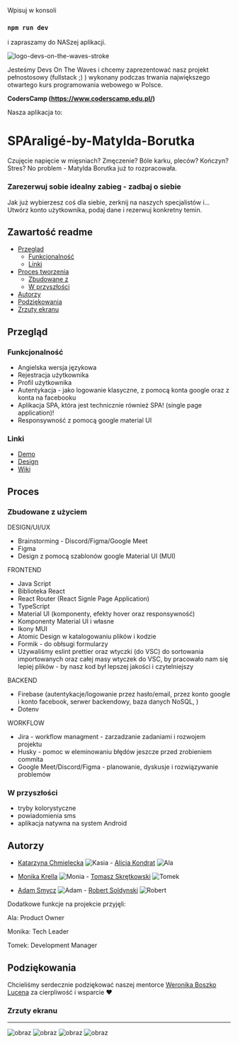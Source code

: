 Wpisuj w konsoli

### `npm run dev`

i zapraszamy do NASzej aplikacji.

![logo-devs-on-the-waves-stroke](https://user-images.githubusercontent.com/19845958/148255475-9f24bd68-7020-42e8-a0d7-c2ed885848e5.png)

Jesteśmy Devs On The Waves i chcemy zaprezentować nasz projekt pełnostosowy
(fullstack ;) ) wykonany podczas trwania największego otwartego kurs
programowania webowego w Polsce.

**CodersCamp (https://www.coderscamp.edu.pl/)**

Nasza aplikacja to:

# SPAraligé-by-Matylda-Borutka

Czujęcie napięcie w mięsniach? Zmęczenie? Bóle karku, pleców? Kończyn? Stres? No
problem - Matylda Borutka już to rozpracowała.

### Zarezerwuj sobie idealny zabieg - zadbaj o siebie

Jak już wybierzesz coś dla siebie, zerknij na naszych specjalistów i... Utwórz
konto użytkownika, podaj dane i rezerwuj konkretny temin.

## Zawartość readme

- [Przegląd](#przegląd)
  - [Funkcjonalność](#funkcjonalność)
  - [Linki](#linki)
- [Proces tworzenia](#proces)
  - [Zbudowane z](#zbudowane-z-użyciem)
  - [W przyszłości](#w-przyszłości)
- [Autorzy](#autorzy)
- [Podziękowania](#podziękowania)
- [Zrzuty ekranu](#zrzuty-ekranu)

## Przegląd

### Funkcjonalność

- Angielska wersja językowa
- Rejestracja użytkownika
- Profil użytkownika
- Autentykacja - jako logowanie klasyczne, z pomocą konta google oraz z konta na
  facebooku
- Aplikacja SPA, która jest technicznie również SPA! (single page application)!
- Responsywność z pomocą google material UI

### Linki

- [Demo](https://sparalige.web.app/)
- [Design](https://www.figma.com/file/60G2roW2LTZSytHhK4jx4c/SPAralige_rework?node-id=25%3A1121)
- [Wiki](https://github.com/CC2021-WBL/SPAralige-by-Matylda-Borutka/wiki)

## Proces

### Zbudowane z użyciem

DESIGN/UI/UX

- Brainstorming - Discord/Figma/Google Meet
- Figma
- Design z pomocą szablonów google Material UI (MUI)

FRONTEND

- Java Script
- Biblioteka React
- React Router (React Signle Page Application)
- TypeScript
- Material UI (komponenty, efekty hover oraz responsywność)
- Komponenty Material UI i własne
- Ikony MUI
- Atomic Design w katalogowaniu plików i kodzie
- Formik - do obłsugi formularzy
- Używaliśmy eslint prettier oraz wtyczki (do VSC) do sortowania importowanych oraz
  całej masy wtyczek do VSC, by pracowało nam się lepiej
  plików - by nasz kod był lepszej jakości i czytelniejszy

BACKEND

- Firebase (autentykacje/logowanie przez hasło/email, przez konto google i konto
  facebook, serwer backendowy, baza danych NoSQL, )
- Dotenv

WORKFLOW

- Jira - workflow managment - zarzadzanie zadaniami i rozwojem projektu
- Husky - pomoc w eleminowaniu błędów jeszcze przed zrobieniem commita
- Google Meet/Discord/Figma - planowanie, dyskusje i rozwiązywanie problemów

### W przyszłości

- tryby kolorystyczne
- powiadomienia sms
- aplikacja natywna na system Android

## Autorzy

- [Katarzyna Chmielecka](https://github.com/KatarzynaChmielecka) 
  ![Kasia](https://user-images.githubusercontent.com/96307488/164980419-1d052ee4-b201-4925-a5e3-95d9e8257287.png) -
  [Alicja Kondrat](https://github.com/pierwszazlewej) 
  ![Ala](https://user-images.githubusercontent.com/96307488/164980440-f4e0b9c0-a666-4824-958e-2d64c9d09072.png)

- [Monika Krella](https://github.com/MonikaKrella) 
  ![Monia](https://user-images.githubusercontent.com/96307488/164980457-d7fee3c1-4796-462a-a747-7c32ce696f8b.png) -
  [Tomasz Skrętkowski](https://github.com/n0macx) 
  ![Tomek](https://user-images.githubusercontent.com/96307488/164980499-ca9e750b-498a-43a4-9cde-280e0d03760c.png)

- [Adam Smycz](https://github.com/Smyku6) 
  ![Adam](https://user-images.githubusercontent.com/96307488/164980505-6136d984-14a1-4364-b8db-e7a4f964b523.png) -
  [Robert Soldynski](https://github.com/RobertS-ki) 
  ![Robert](https://user-images.githubusercontent.com/96307488/164980380-97e183a0-073b-4c89-b698-678ff0e242d3.png)
  
Dodatkowe funkcje na projekcie przyjęli:

Ala: Product Owner

Monika: Tech Leader

Tomek: Development Manager


## Podziękowania

Chcieliśmy serdecznie podziękować naszej mentorce
[Weronika Boszko Lucena](https://github.com/vieraboschkova) za cierpliwość i
wsparcie ♥

### Zrzuty ekranu

---

![obraz](https://user-images.githubusercontent.com/96307488/164765315-49044db2-d8b0-4fde-b2af-64b01d86bb22.png)
![obraz](https://user-images.githubusercontent.com/96307488/164765281-497a9a6b-08ee-4c98-9914-63d521312e11.png)
![obraz](https://user-images.githubusercontent.com/96307488/164765367-839f8291-77b3-4c34-ac08-6f42093c2c7d.png)
![obraz](https://user-images.githubusercontent.com/96307488/164765828-70baa610-53ec-4e95-b939-9922463abb52.png)

